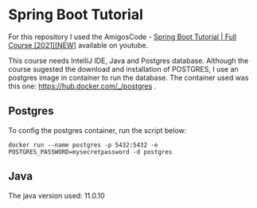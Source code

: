 # Spring Boot Tutorial  

For this repository I used the AmigosCode - [Spring Boot Tutorial | Full Course [2021][NEW]](https://www.youtube.com/watch?v=9SGDpanrc8U) available on youtube.

This course needs IntelliJ IDE, Java and Postgres database. Although the course sugested the download and installation of POSTGRES, I use an postgres image in container to run the database. The container used was this one: https://hub.docker.com/_/postgres .

## Postgres
To config the postgres container, run the script below:

```
docker run --name postgres -p 5432:5432 -e POSTGRES_PASSWORD=mysecretpassword -d postgres
```
## Java
The java version used: 11.0.10